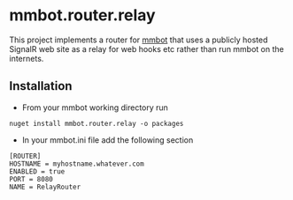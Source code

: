# mmbot.router.relay

This project implements a router for [mmbot](https://github.com/mmbot/mmbot) that uses a publicly hosted SignalR web site as a relay for web hooks etc rather than run mmbot on the internets.


## Installation
* From your mmbot working directory run 
```
nuget install mmbot.router.relay -o packages
```
* In your mmbot.ini file add the following section

```
[ROUTER]
HOSTNAME = myhostname.whatever.com
ENABLED = true
PORT = 8080
NAME = RelayRouter

```